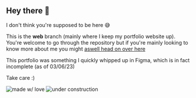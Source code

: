 ## Hey there 👋

I don't think you're supposed to be here 😅

This is the **web** branch (mainly where I keep my portfolio website up). You're welcome to go through the repository but if you're mainly looking to know more about me you might [aswell head on over here](https://github.com/owohai/owohai)

This portfolio was something I quickly whipped up in Figma, which is in fact incomplete (as of 03/06/23)

Take care :)

![made w/ love](https://img.shields.io/badge/made%20with-❤-red) ![under construction](https://img.shields.io/badge/under%20construction-🚧-yellow)

<!--
**owohai/owohai** is a ✨ _special_ ✨ repository because its `README.md` (this file) appears on your GitHub profile.

Here are some ideas to get you started:

- 🔭 I’m currently working on ...
- 🌱 I’m currently learning ...
- 👯 I’m looking to collaborate on ...
- 🤔 I’m looking for help with ...
- 💬 Ask me about ...
- 📫 How to reach me: ...
- 😄 Pronouns: ...
- ⚡ Fun fact: ...
-->
